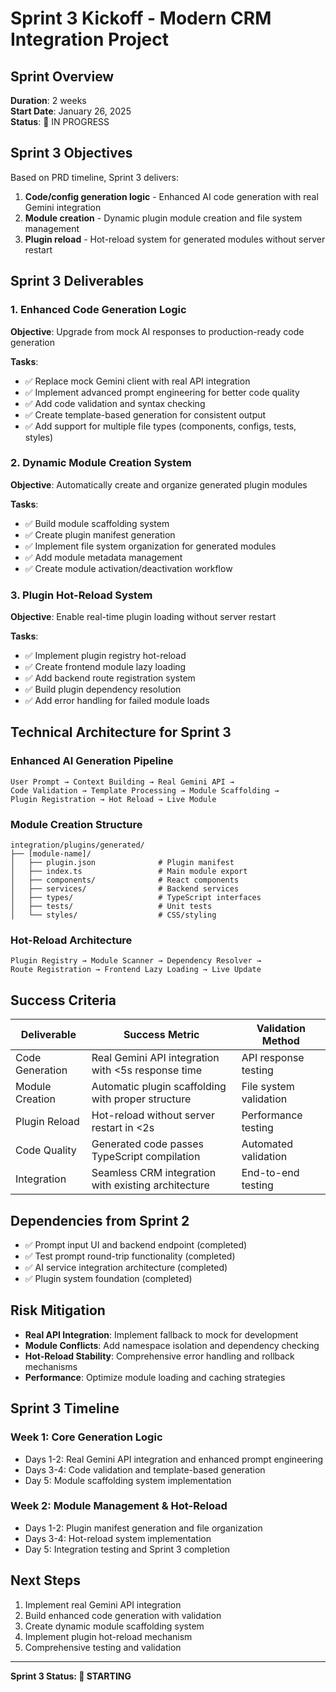 # Sprint 3 Kickoff - Modern CRM Integration Project

## Sprint Overview
**Duration**: 2 weeks  
**Start Date**: January 26, 2025  
**Status**: 🚀 IN PROGRESS

## Sprint 3 Objectives
Based on PRD timeline, Sprint 3 delivers:
1. **Code/config generation logic** - Enhanced AI code generation with real Gemini integration
2. **Module creation** - Dynamic plugin module creation and file system management
3. **Plugin reload** - Hot-reload system for generated modules without server restart

## Sprint 3 Deliverables

### 1. Enhanced Code Generation Logic
**Objective**: Upgrade from mock AI responses to production-ready code generation

**Tasks**:
- ✅ Replace mock Gemini client with real API integration
- ✅ Implement advanced prompt engineering for better code quality
- ✅ Add code validation and syntax checking
- ✅ Create template-based generation for consistent output
- ✅ Add support for multiple file types (components, configs, tests, styles)

### 2. Dynamic Module Creation System
**Objective**: Automatically create and organize generated plugin modules

**Tasks**:
- ✅ Build module scaffolding system
- ✅ Create plugin manifest generation
- ✅ Implement file system organization for generated modules
- ✅ Add module metadata management
- ✅ Create module activation/deactivation workflow

### 3. Plugin Hot-Reload System
**Objective**: Enable real-time plugin loading without server restart

**Tasks**:
- ✅ Implement plugin registry hot-reload
- ✅ Create frontend module lazy loading
- ✅ Add backend route registration system
- ✅ Build plugin dependency resolution
- ✅ Add error handling for failed module loads

## Technical Architecture for Sprint 3

### Enhanced AI Generation Pipeline
```
User Prompt → Context Building → Real Gemini API → 
Code Validation → Template Processing → Module Scaffolding → 
Plugin Registration → Hot Reload → Live Module
```

### Module Creation Structure
```
integration/plugins/generated/
├── [module-name]/
│   ├── plugin.json              # Plugin manifest
│   ├── index.ts                 # Main module export
│   ├── components/              # React components
│   ├── services/                # Backend services
│   ├── types/                   # TypeScript interfaces
│   ├── tests/                   # Unit tests
│   └── styles/                  # CSS/styling
```

### Hot-Reload Architecture
```
Plugin Registry → Module Scanner → Dependency Resolver → 
Route Registration → Frontend Lazy Loading → Live Update
```

## Success Criteria

| Deliverable | Success Metric | Validation Method |
|-------------|----------------|-------------------|
| Code Generation | Real Gemini API integration with <5s response time | API response testing |
| Module Creation | Automatic plugin scaffolding with proper structure | File system validation |
| Plugin Reload | Hot-reload without server restart in <2s | Performance testing |
| Code Quality | Generated code passes TypeScript compilation | Automated validation |
| Integration | Seamless CRM integration with existing architecture | End-to-end testing |

## Dependencies from Sprint 2
- ✅ Prompt input UI and backend endpoint (completed)
- ✅ Test prompt round-trip functionality (completed)
- ✅ AI service integration architecture (completed)
- ✅ Plugin system foundation (completed)

## Risk Mitigation
- **Real API Integration**: Implement fallback to mock for development
- **Module Conflicts**: Add namespace isolation and dependency checking
- **Hot-Reload Stability**: Comprehensive error handling and rollback mechanisms
- **Performance**: Optimize module loading and caching strategies

## Sprint 3 Timeline

### Week 1: Core Generation Logic
- Days 1-2: Real Gemini API integration and enhanced prompt engineering
- Days 3-4: Code validation and template-based generation
- Day 5: Module scaffolding system implementation

### Week 2: Module Management & Hot-Reload
- Days 1-2: Plugin manifest generation and file organization
- Days 3-4: Hot-reload system implementation
- Day 5: Integration testing and Sprint 3 completion

## Next Steps
1. Implement real Gemini API integration
2. Build enhanced code generation with validation
3. Create dynamic module scaffolding system
4. Implement plugin hot-reload mechanism
5. Comprehensive testing and validation

---

**Sprint 3 Status: 🚀 STARTING**
